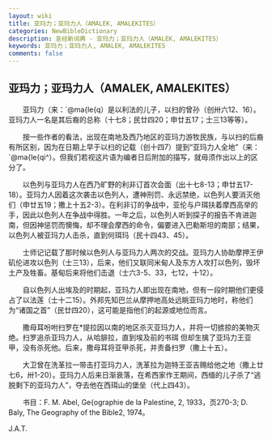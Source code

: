 ```yaml
---
layout: wiki
title: 亚玛力；亚玛力人（AMALEK, AMALEKITES）
categories: NewBibleDictionary
description: 圣经新词典 - 亚玛力；亚玛力人（AMALEK, AMALEKITES）
keywords: 亚玛力；亚玛力人, AMALEK, AMALEKITES
comments: false
---
```


## 亚玛力；亚玛力人（AMALEK, AMALEKITES）

　　亚玛力（来：`@ma{le{q）是以利法的儿子，以扫的曾孙（创卅六12、16）。亚玛力人一名是其后裔的总称（十七8；民廿四20；申廿五17；士三13等等）。

　　按一些作者的看法，出现在南地及西乃地区的亚玛力游牧民族，与以扫的后裔有所区别，因为在日期上早于以扫的记载（创十四7）提到“亚玛力人全地”（来：`@ma{le{qi^）。但我们若视这片语为编者日后附加的描写，就毋须作出以上的区分了。

　　以色列与亚玛力人在西乃旷野的利非订首次会面（出十七8-13；申廿五17-18）。亚玛力人因着这次袭击以色列人，遭神刑罚、永远禁绝，以色列人要消灭他们（申廿五19；撒上十五2-3）。在利非订的争战中，亚伦与户珥扶着摩西高举的手，因此以色列人在争战中得胜。一年之后，以色列人听到探子的报告不肯进迦南，但因神惩罚而懊悔，却不理会摩西的命令，偏要进入巴勒斯坦的南部；结果，以色列人被亚玛力人击杀，直到何珥玛（民十四43、45）。

　　士师记记载了那时候以色列人与亚玛力人两次的交战。亚玛力人协助摩押王伊矶伦进攻以色列（士三13），后来，他们又联同米甸人及东方人攻打以色列，毁坏土产及牲畜。基甸后来将他们击退（士六3-5、33，七12，十12）。

　　自以色列人出埃及的时期起，亚玛力人即出现在南地，但有一段时期他们更侵占了以法莲（士十二15）。外邦先知巴兰从摩押地高处远眺亚玛力地时，称他们为“诸国之首”（民廿四20），这可能是指他们的起源或地位而言。

　　撒母耳吩咐扫罗在*提拉因以南的地区杀灭亚玛力人，并将一切掳掠的美物灭绝。扫罗追杀亚玛力人，从哈腓拉，直到埃及前的书珥 但却生擒了亚玛力王亚甲，没有杀死他。后来，撒母耳将亚甲杀死，并责备扫罗（撒上十五）。

　　大卫曾在洗革拉一带击打亚玛力人，洗革拉为迦特王亚吉赐给他之地（撒上廿七6，卅1-20）。亚玛力人后来日渐衰落，在希西家作王期间，西缅的儿子杀了“逃脱剩下的亚玛力人”，夺去他在西珥山的堡垒（代上四43）。

　　书目：F. M. Abel, Ge{ographie de la Palestine, 2, 1933，页270-3; D. Baly, The Geography of the Bible2, 1974。

J.A.T.
